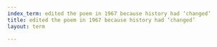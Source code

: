 ```yaml
---
index_term: edited the poem in 1967 because history had ‘changed’
title: edited the poem in 1967 because history had ‘changed’
layout: term

---
```

